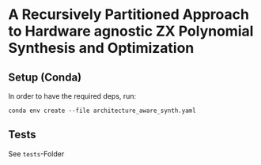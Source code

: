 # A Recursively Partitioned Approach to Hardware agnostic ZX Polynomial Synthesis and Optimization 


## Setup (Conda)

In order to have the required deps, run:

```
conda env create --file architecture_aware_synth.yaml
```

## Tests

See `tests`-Folder

